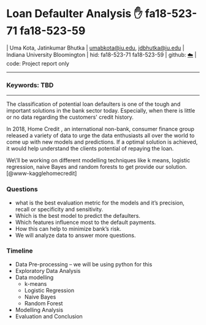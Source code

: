 # Loan Defaulter Analysis :hand: fa18-523-71 fa18-523-59

| Uma Kota, Jatinkumar Bhutka
| umabkota@iu.edu, jdbhutka@iu.edu
| Indiana University Bloomington
| hid: fa18-523-71 fa18-523-59
| github: [:cloud:](https://github.com/cloudmesh-community/fa18-523-71/edit/master/project-report/report.md)
| code: Project report only

---

### Keywords: TBD

---

The classification of potential loan defaulters is one of the tough and important solutions in the bank sector today. Especially, when there is little or no data regarding the customers\' credit history.


In 2018, Home Credit , an international non-bank, consumer finance group released a variety of data to urge the data enthusiasts all over the world to come up with new models and predictions. If a optimal solution is achieved, it would help understand the clients potential of repaying the loan.

We\’ll be working on different modelling techniques like k means, logistic regression, naive Bayes and random forests to get provide our solution. [@www-kagglehomecredit]


### Questions

* what is the best evaluation metric for the models and it’s precision, recall or specificity and
sensitivity.
* Which is the best model to predict the defaulters.
* Which features influence most to the default payments.
* How this can help to minimize bank’s risk.
* We will analyze data to answer more questions.

### Timeline

* Data Pre-processing – we will be using python for this
* Exploratory Data Analysis
* Data modelling
  * k-means
  * Logistic Regression
  * Naive Bayes
  * Random Forest
* Modelling Analysis
* Evaluation and Conclusion



